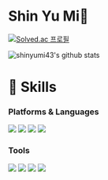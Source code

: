 # Shin Yu Mi🐹
<!--[![Solved.ac
프로필](http://mazassumnida.wtf/api/v2/generate_badge?boj=yumishin43)](https://solved.ac/yumishin43)-->
[![Solved.ac
프로필](http://mazassumnida.wtf/api/mini/generate_badge?boj=yumishin43)](https://solved.ac/yumishin43)

![shinyumi43's github stats](https://github-readme-stats.vercel.app/api?username=shinyumi43&show_icons=true&theme=radical)
# 💪 Skills
### Platforms & Languages
<img src="https://img.shields.io/badge/Java-007396?style=flat-square&logo=Java&logoColor=white"/>&nbsp;<img src="https://img.shields.io/badge/Python-3776AB?style=flat-square&logo=Python&logoColor=white"/>&nbsp;<img src="https://img.shields.io/badge/C++-00599C?style=flat-square&logo=C%2B%2B&logoColor=white"/>&nbsp;<img src="https://img.shields.io/badge/Android-3DDC84?style=flat-square&logo=Android&logoColor=white"/>

### Tools
<img src="https://img.shields.io/badge/Git-F05032?style=flat-square&logo=Git&logoColor=white"/>&nbsp;<img src="https://img.shields.io/badge/Visual Studio-5C2D91?style=flat-square&logo=Visual Studio&logoColor=white"/>&nbsp;<img src="https://img.shields.io/badge/PyCharm-000000?style=flat-square&logo=PyCharm&logoColor=white"/>&nbsp;<img src="https://img.shields.io/badge/MySQL-4479A1?style=flat-square&logo=MySQL&logoColor=white"/>
